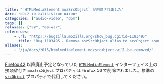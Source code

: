```yaml
---
title: "`HTMLMediaElement.mozSrcObject` が削除されました"
date: "2017-10-24T15:57:00-04:00"
categories: ["audio-video", "dom"]
tags: []
releases: ["58", "60-esr"]
references:
    - url: "https://bugzilla.mozilla.org/show_bug.cgi?id=1183495"
      title: "Bug 1183495 - Remove mozSrcObject alias to srcObject soon"
aliases:
    - "/ja/docs/2015/htmlmediaelement-mozsrcobject-will-be-removed/"
---
```

[Firefox 42](https://www.fxsitecompat.dev/ja/docs/2015/htmlmediaelement-srcobject-has-been-unprefixed/) 以降廃止予定となっていた [`HTMLMediaElement`](https://developer.mozilla.org/docs/Web/API/HTMLMediaElement) インターフェイス上の接頭辞付き `mozSrcObject` プロパティは Firefox 58 で削除されました。標準の [`srcObject`](https://developer.mozilla.org/docs/Web/API/HTMLMediaElement/srcObject) プロパティで代用してください。
